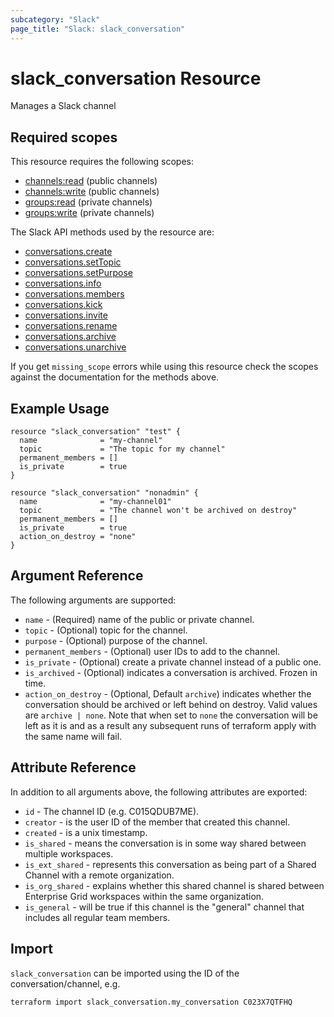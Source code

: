 ```yaml
---
subcategory: "Slack"
page_title: "Slack: slack_conversation"
---
```


# slack_conversation Resource

Manages a Slack channel

## Required scopes

This resource requires the following scopes:

- [channels:read](https://api.slack.com/scopes/channels:read) (public channels)
- [channels:write](https://api.slack.com/scopes/channels:write) (public channels)
- [groups:read](https://api.slack.com/scopes/groups:read) (private channels)
- [groups:write](https://api.slack.com/scopes/groups:write) (private channels)

The Slack API methods used by the resource are:

- [conversations.create](https://api.slack.com/methods/conversations.create)
- [conversations.setTopic](https://api.slack.com/methods/conversations.setTopic)
- [conversations.setPurpose](https://api.slack.com/methods/conversations.setPurpose)
- [conversations.info](https://api.slack.com/methods/conversations.info)
- [conversations.members](https://api.slack.com/methods/conversations.members)
- [conversations.kick](https://api.slack.com/methods/conversations.kick)
- [conversations.invite](https://api.slack.com/methods/conversations.invite)
- [conversations.rename](https://api.slack.com/methods/conversations.rename)
- [conversations.archive](https://api.slack.com/methods/conversations.archive)
- [conversations.unarchive](https://api.slack.com/methods/conversations.unarchive)

If you get `missing_scope` errors while using this resource check the scopes against
the documentation for the methods above.

## Example Usage

```hcl
resource "slack_conversation" "test" {
  name              = "my-channel"
  topic             = "The topic for my channel"
  permanent_members = []
  is_private        = true
}
```

```hcl
resource "slack_conversation" "nonadmin" {
  name              = "my-channel01"
  topic             = "The channel won't be archived on destroy"
  permanent_members = []
  is_private        = true
  action_on_destroy = "none"
}
```

## Argument Reference

The following arguments are supported:

- `name` - (Required) name of the public or private channel.
- `topic` - (Optional) topic for the channel.
- `purpose` - (Optional) purpose of the channel.
- `permanent_members` - (Optional) user IDs to add to the channel.
- `is_private` - (Optional) create a private channel instead of a public one.
- `is_archived` - (Optional) indicates a conversation is archived. Frozen in time.
- `action_on_destroy` - (Optional, Default `archive`) indicates whether the
conversation should be archived or left behind on destroy. Valid values are
`archive | none`. Note that when set to `none` the conversation will be left
as it is  and as a result any subsequent runs of terraform apply with the same
name  will fail.

## Attribute Reference

In addition to all arguments above, the following attributes are exported:

- `id` - The channel ID (e.g. C015QDUB7ME).
- `creator` - is the user ID of the member that created this channel.
- `created` - is a unix timestamp.
- `is_shared` - means the conversation is in some way shared between multiple workspaces.
- `is_ext_shared` - represents this conversation as being part of a Shared Channel
with a remote organization.
- `is_org_shared` - explains whether this shared channel is shared between Enterprise
Grid workspaces within the same organization.
- `is_general` - will be true if this channel is the "general" channel that includes
all regular team members.

## Import

`slack_conversation` can be imported using the ID of the conversation/channel, e.g.

```shell
terraform import slack_conversation.my_conversation C023X7QTFHQ
```
